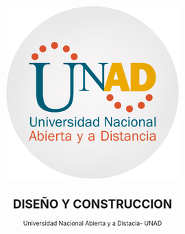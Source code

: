 <html lang="en">
    <head>
        <meta charset="utf-8" />
        <meta name="viewport" content="width=device-width, initial-scale=1, shrink-to-fit=no" />
        <meta name="description" content="" />
        <title> Diseño y Construccion Theme</title>   
    </head>
<body>
	<header class="masthead bg-primary text-white text-center">
            <div class="container d-flex align-items-center flex-column">
                <!-- Masthead Avatar Image-->
                <img class="masthead-avatar mb-5" src="logo.png" alt="..." />
                <!-- Masthead Heading-->
                <h1 class="masthead-heading text-uppercase mb-0">DISEÑO Y CONSTRUCCION</h1>
                <!-- Icon Divider-->
                <div class="divider-custom divider-light">
                    <div class="divider-custom-line"></div>
                    <div class="divider-custom-icon"><i class="fas fa-star"></i></div>
                    <div class="divider-custom-line"></div>
                </div>
                <!-- Masthead Subheading-->
                <p class="masthead-subheading font-weight-light mb-0">Universidad Nacional Abierta y a Distacia- UNAD</p>
            </div>
        </header>
<!-- Copyright Section-->
     
	
</body>
</html>
